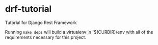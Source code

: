 # drf-tutorial
Tutorial for Django Rest Framework

Running `make deps` will build a virtualenv in `$(CURDIR)/env with all of the requirements necessary for this project.
